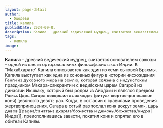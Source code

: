 ```yaml
---
layout: page-detail
author:
  - Яшодеви
title: капила
publishDate: 2024-09-01
description: Капила - древний ведический мудрец, считается основателем санкхьи - одной из шести ортодоксальных философских школ Индии. В Махабхарате Капила описывается как один из семи сыновей Брахмы. Капила выступает как одна из основных фигур в истории нисхождения Ганги.
tags:
  - капила
image:
---
```

**Капила** - древний ведический мудрец, считается основателем санкхьи - одной из шести ортодоксальных философских школ Индии. В "Махабхарате" Капила описывается как один из семи сыновей Брахмы. Капила выступает как одна из основных фигур в истории нисхождения Ганги из духовного мира на землю, которая связана с индуистским праздником Макара-санкранти и с ведийским царем Сагарой из династии Икшваку, который был родом из Айодхьи и являлся предком Рамы. Царь Сагара совершил ашвамедху (ритуал жертвоприношения коня) девяносто девять раз. Когда, в согласии с правилами проведения жертвоприношения, Сагара в сотый раз послал коня вокруг земли, царь девов [[pages/санатана дхарма/божества и демоны/божества/индра|Индра]], преисполнившись зависти, похитил коня и спрятал его в обители Капилы.

